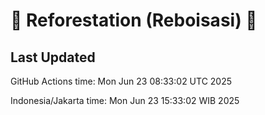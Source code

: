 
# 🌳 Reforestation (Reboisasi) 🌲

## Last Updated

GitHub Actions time: Mon Jun 23 08:33:02 UTC 2025

Indonesia/Jakarta time: Mon Jun 23 15:33:02 WIB 2025
